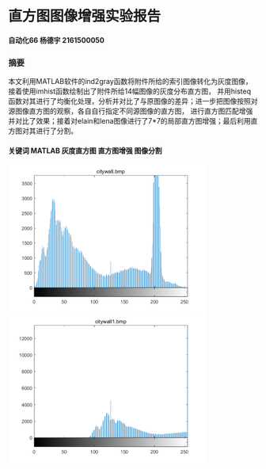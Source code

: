 # 直方图图像增强实验报告
#### 自动化66 杨德宇 2161500050
### 摘要
   本文利用MATLAB软件的ind2gray函数将附件所给的索引图像转化为灰度图像，接着使用imhist函数绘制出了附件所给14幅图像的灰度分布直方图，
并用histeq函数对其进行了均衡化处理，分析并对比了与原图像的差异；进一步把图像按照对源图像直方图的观察，各自自行指定不同源图像的直方图，
进行直方图匹配增强并对比了效果；接着对elain和lena图像进行了7*7的局部直方图增强；最后利用直方图对其进行了分割。
#### 关键词  MATLAB 灰度直方图 直方图增强 图像分割
<img src="https://github.com/poisonwine/hw3/blob/master/%E5%9B%BE%E7%89%87/citywall.bmp" width="400"/><img src="https://github.com/poisonwine/hw3/blob/master/%E5%9B%BE%E7%89%87/citywall1.bmp" width="400"/>
